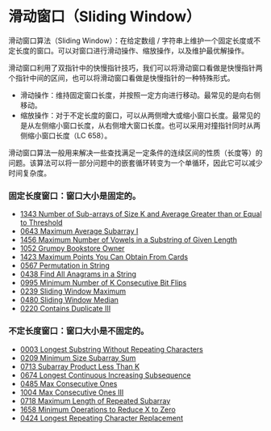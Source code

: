 # 滑动窗口（Sliding Window）

滑动窗口算法（Sliding Window）：在给定数组 / 字符串上维护一个固定长度或不定长度的窗口。可以对窗口进行滑动操作、缩放操作，以及维护最优解操作。

滑动窗口利用了双指针中的快慢指针技巧，我们可以将滑动窗口看做是快慢指针两个指针中间的区间，也可以将滑动窗口看做是快慢指针的一种特殊形式。

- 滑动操作：维持固定窗口长度，并按照一定方向进行移动。最常见的是向右侧移动。
- 缩放操作：对于不定长度的窗口，可以从两侧增大或缩小窗口长度。最常见的是从左侧缩小窗口长度，从右侧增大窗口长度。也可以采用对撞指针同时从两侧缩小窗口长度（LC 658）。

滑动窗口算法一般用来解决一些查找满足一定条件的连续区间的性质（长度等）的问题。该算法可以将一部分问题中的嵌套循环转变为一个单循环，因此它可以减少时间复杂度。

### 固定长度窗口：窗口大小是固定的。

- [1343 Number of Sub-arrays of Size K and Average Greater than or Equal to Threshold](https://leetcode.com/problems/number-of-sub-arrays-of-size-k-and-average-greater-than-or-equal-to-threshold/)
- [0643 Maximum Average Subarray I](https://leetcode.com/problems/maximum-average-subarray-i/)
- [1456 Maximum Number of Vowels in a Substring of Given Length](https://leetcode.com/problems/maximum-number-of-vowels-in-a-substring-of-given-length/)
- [1052 Grumpy Bookstore Owner](https://leetcode.com/problems/grumpy-bookstore-owner/)
- [1423 Maximum Points You Can Obtain From Cards](https://leetcode.com/problems/maximum-points-you-can-obtain-from-cards/)
- [0567 Permutation in String](https://leetcode.com/problems/permutation-in-string/)
- [0438 Find All Anagrams in a String](https://leetcode.com/problems/find-all-anagrams-in-a-string/)
- [0995 Minimum Number of K Consecutive Bit Flips](https://leetcode.com/problems/minimum-number-of-k-consecutive-bit-flips/)
- [0239 Sliding Window Maximum](https://leetcode.com/problems/sliding-window-maximum/)
- [0480 Sliding Window Median](https://leetcode.com/problems/sliding-window-median/)
- [0220 Contains Duplicate III](https://leetcode.com/problems/contains-duplicate-iii/)

### 不定长度窗口：窗口大小是不固定的。

- [0003 Longest Substring Without Repeating Characters](https://leetcode.com/problems/longest-substring-without-repeating-characters/)
- [0209 Minimum Size Subarray Sum](https://leetcode.com/problems/minimum-size-subarray-sum/)
- [0713 Subarray Product Less Than K](https://leetcode.com/problems/subarray-product-less-than-k/)
- [0674 Longest Continuous Increasing Subsequence](https://leetcode.com/problems/longest-continuous-increasing-subsequence/)
- [0485 Max Consecutive Ones](https://leetcode.com/problems/max-consecutive-ones/)
- [1004 Max Consecutive Ones III](https://leetcode.com/problems/max-consecutive-ones-iii/)
- [0718 Maximum Length of Repeated Subarray](https://leetcode.com/problems/maximum-length-of-repeated-subarray/)
- [1658 Minimum Operations to Reduce X to Zero](https://leetcode.com/problems/minimum-operations-to-reduce-x-to-zero/)
- [0424 Longest Repeating Character Replacement](https://leetcode.com/problems/longest-repeating-character-replacement/)

